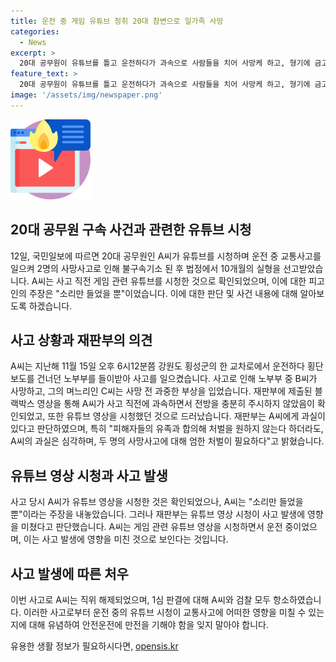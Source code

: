 ```yaml
---
title: 운전 중 게임 유튜브 청취 20대 참변으로 일가족 사망
categories:
  - News
excerpt: >
  20대 공무원이 유튜브를 틀고 운전하다가 과속으로 사람들을 치어 사망케 하고, 형기에 금고 10개월을 선고받았다. 사고 당시 A씨는 게임 관련 유튜브 동영상을 보며 운전하다가 횡단보도를 건너던 노인 부부를 치이는 장면이 블랙박스에 담겼다. A씨는 유튜브 영상을 소리만 들었을 뿐이라고 주장했지만, 재판부는 이를 인정하지 않았다. A씨는 현장에서 사망한 노인과 그 며느리의 유족과 합의해 처벌을 원하지 않았지만, 재판부는 피고인의 과실이 너무 중하다며 엄한 처벌이 불가피하다고 밝혔다.
feature_text: >
  20대 공무원이 유튜브를 틀고 운전하다가 과속으로 사람들을 치어 사망케 하고, 형기에 금고 10개월을 선고받았다. 사고 당시 A씨는 게임 관련 유튜브 동영상을 보며 운전하다가 횡단보도를 건너던 노인 부부를 치이는 장면이 블랙박스에 담겼다. A씨는 유튜브 영상을 소리만 들었을 뿐이라고 주장했지만, 재판부는 이를 인정하지 않았다. A씨는 현장에서 사망한 노인과 그 며느리의 유족과 합의해 처벌을 원하지 않았지만, 재판부는 피고인의 과실이 너무 중하다며 엄한 처벌이 불가피하다고 밝혔다.
image: '/assets/img/newspaper.png'
---
```


<p><img src="/assets/img/news.png" alt="rentncar 속보" /></p>

<h2 data-ke-size="size26">20대 공무원 구속 사건과 관련한 유튜브 시청</h2>

<p data-ke-size="size16">12일, 국민일보에 따르면 20대 공무원인 A씨가 유튜브를 시청하며 운전 중 교통사고를 일으켜 2명의 사망사고로 인해 불구속기소 된 후 법정에서 10개월의 실형을 선고받았습니다. A씨는 사고 직전 게임 관련 유튜브를 시청한 것으로 확인되었으며, 이에 대한 피고인의 주장은 "소리만 들었을 뿐"이었습니다. 이에 대한 판단 및 사건 내용에 대해 알아보도록 하겠습니다.</p>

<h2 data-ke-size="size26">사고 상황과 재판부의 의견</h2>

<p data-ke-size="size16">A씨는 지난해 11월 15일 오후 6시12분쯤 강원도 횡성군의 한 교차로에서 운전하다 횡단보도를 건너던 노부부를 들이받아 사고를 일으켰습니다. 사고로 인해 노부부 중 B씨가 사망하고, 그의 며느리인 C씨는 사망 전 과중한 부상을 입었습니다. 재판부에 제출된 블랙박스 영상을 통해 A씨가 사고 직전에 과속하면서 전방을 충분히 주시하지 않았음이 확인되었고, 또한 유튜브 영상을 시청했던 것으로 드러났습니다. 재판부는 A씨에게 과실이 있다고 판단하였으며, 특히 "피해자들의 유족과 합의해 처벌을 원하지 않는다 하더라도, A씨의 과실은 심각하며, 두 명의 사망사고에 대해 엄한 처벌이 필요하다"고 밝혔습니다.</p>

<h2 data-ke-size="size26">유튜브 영상 시청과 사고 발생</h2>

<p data-ke-size="size16">사고 당시 A씨가 유튜브 영상을 시청한 것은 확인되었으나, A씨는 "소리만 들었을 뿐"이라는 주장을 내놓았습니다. 그러나 재판부는 유튜브 영상 시청이 사고 발생에 영향을 미쳤다고 판단했습니다. A씨는 게임 관련 유튜브 영상을 시청하면서 운전 중이었으며, 이는 사고 발생에 영향을 미친 것으로 보인다는 것입니다.</p>

<h2 data-ke-size="size26">사고 발생에 따른 처우</h2>

<p data-ke-size="size16">이번 사고로 A씨는 직위 해제되었으며, 1심 판결에 대해 A씨와 검찰 모두 항소하였습니다. 이러한 사고로부터 운전 중의 유튜브 시청이 교통사고에 어떠한 영향을 미칠 수 있는지에 대해 유념하여 안전운전에 만전을 기해야 함을 잊지 말아야 합니다.</p>
유용한 생활 정보가 필요하시다면, <a href="https://opensis.kr" rel="dofollow">opensis.kr</a>


